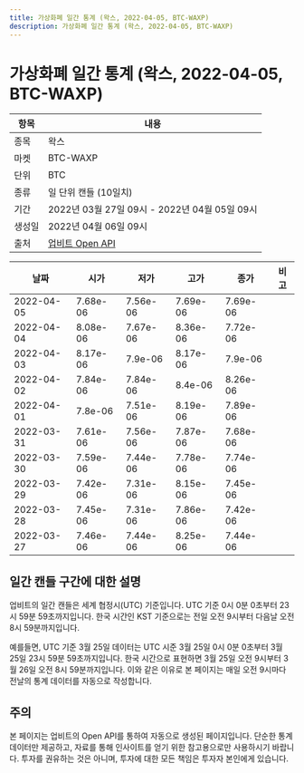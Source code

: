 ```yaml
---
title: 가상화폐 일간 통계 (왁스, 2022-04-05, BTC-WAXP)
description: 가상화폐 일간 통계 (왁스, 2022-04-05, BTC-WAXP)
---
```



가상화폐 일간 통계 (왁스, 2022-04-05, BTC-WAXP)
===

|항목|내용|
|--|--|
|종목|왁스|
|마켓|BTC-WAXP|
|단위|BTC|
|종류|일 단위 캔들 (10일치)|
|기간|2022년 03월 27일 09시 - 2022년 04월 05일 09시|
|생성일|2022년 04월 06일 09시|
|출처|[업비트 Open API](https://docs.upbit.com)|


|날짜|시가|저가|고가|종가|비고|
|--|--|--|--|--|--|
|2022-04-05|7.68e-06|7.56e-06|7.69e-06|7.69e-06|    |
|2022-04-04|8.08e-06|7.67e-06|8.36e-06|7.72e-06|    |
|2022-04-03|8.17e-06|7.9e-06|8.17e-06|7.9e-06|    |
|2022-04-02|7.84e-06|7.84e-06|8.4e-06|8.26e-06|    |
|2022-04-01|7.8e-06|7.51e-06|8.19e-06|7.89e-06|    |
|2022-03-31|7.61e-06|7.56e-06|7.87e-06|7.68e-06|    |
|2022-03-30|7.59e-06|7.44e-06|7.78e-06|7.74e-06|    |
|2022-03-29|7.42e-06|7.31e-06|8.15e-06|7.45e-06|    |
|2022-03-28|7.45e-06|7.31e-06|7.86e-06|7.42e-06|    |
|2022-03-27|7.46e-06|7.44e-06|8.25e-06|7.44e-06|    |


일간 캔들 구간에 대한 설명
---


업비트의 일간 캔들은 세계 협정시(UTC) 기준입니다. 
UTC 기준 0시 0분 0초부터 23시 59분 59초까지입니다. 
한국 시간인 KST 기준으로는 전일 오전 9시부터 다음날 오전 8시 59분까지입니다. 


예를들면, UTC 기준 3월 25일 데이터는 UTC 시준 3월 25일 0시 0분 0초부터 3월 25일 23시 59분 59초까지입니다. 
한국 시간으로 표현하면 3월 25일 오전 9시부터 3월 26일 오전 8시 59분까지입니다. 
이와 같은 이유로 본 페이지는 매일 오전 9시마다 전날의 통계 데이터를 자동으로 작성합니다. 


주의
---


본 페이지는 업비트의 Open API를 통하여 자동으로 생성된 페이지입니다. 
단순한 통계 데이터만 제공하고, 자료를 통해 인사이트를 얻기 위한 참고용으로만 사용하시기 바랍니다. 
투자를 권유하는 것은 아니며, 투자에 대한 모든 책임은 투자자 본인에게 있습니다. 

